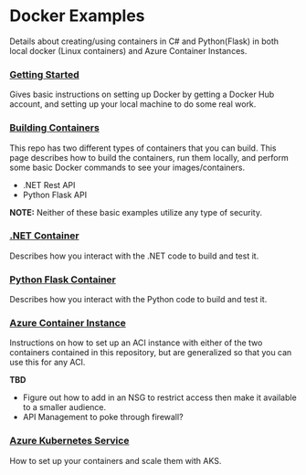 # Docker Examples

Details about creating/using containers in C# and Python(Flask) in both local docker (Linux containers) and Azure Container Instances. 

### [Getting Started](./docs/GetStarted.md)
Gives basic instructions on setting up Docker by getting a Docker Hub account, and setting up your local machine to do some real work. 

### [Building Containers](./docs/Containers.md)
This repo has two different types of containers that you can build. This page describes how to build the containers, run them locally, and perform some basic Docker commands to see your images/containers.

- .NET Rest API
- Python Flask API

<b>NOTE:</b> Neither of these basic examples utilize any type of security. 

### [.NET Container](./docs/DotNet.md)
Describes how you interact with the .NET code to build and test it.

### [Python Flask Container](./docs/Python.md)
Describes how you interact with the Python code to build and test it.

### [Azure Container Instance](./docs/ACI.md)
Instructions on how to set up an ACI instance with either of the two containers contained in this repository, but are generalized so that you can use this for any ACI. 

<b>TBD</b> 
- Figure out how to add in an NSG to restrict access then make it available to a smaller audience.
- API Management to poke through firewall? 

### [Azure Kubernetes Service](./docs/AKS.md)
How to set up your containers and scale them with AKS. 